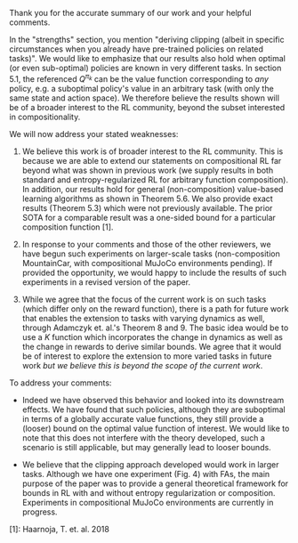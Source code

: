 
Thank you for the accurate summary of our work and your helpful comments. 

In the "strengths" section, you mention "deriving clipping (albeit in specific circumstances when you already have pre-trained policies on related tasks)". We would like to emphasize that our results also hold when optimal (or even sub-optimal) policies are known in very different tasks. In section 5.1, the referenced $Q^{\pi_k}$ can be the value function corresponding to *any* policy, e.g. a suboptimal policy's value in an arbitrary task (with only the same state and action space). We therefore believe the results shown will be of a broader interest to the RL community, beyond the subset interested in compositionality.

We will now address your stated weaknesses:

1. We believe this work is of broader interest to the RL community. This is because we are able to extend our statements on compositional RL far beyond what was shown in previous work (we supply results in both standard and entropy-regularized RL for arbitrary function composition). In addition, our results hold for general (non-composition) value-based learning algorithms as shown in Theorem 5.6. We also provide exact results (Theorem 5.3) which were not previously available. The prior SOTA for a comparable result was a one-sided bound for a particular composition function [1].


2. In response to your comments and those of the other reviewers, we have begun such experiments on larger-scale tasks (non-composition MountainCar, with compositional MuJoCo environments pending). If provided the opportunity, we would happy to include the results of such experiments in a revised version of the paper.


3. While we agree that the focus of the current work is on such tasks (which differ only on the reward function), there is a path for future work that enables the extension to tasks with varying dynamics as well, through Adamczyk et. al.'s Theorem 8 and 9. The basic idea would be to use a $K$ function which incorporates the change in dynamics as well as the change in rewards to derive similar bounds. We agree that it would be of interest to explore the extension to more varied tasks in future work *but we believe this is beyond the scope of the current work*.

To address your comments:

- Indeed we have observed this behavior and looked into its downstream effects. We have found that such policies, although they are suboptimal in terms of a globally accurate value functions, they still provide a (looser) bound on the optimal value function of interest. We would like to note that this does not interfere with the theory developed, such a scenario is still applicable, but may generally lead to looser bounds. 

- We believe that the clipping approach developed would work in larger tasks. Although we have one experiment (Fig. 4) with FAs, the main purpose of the paper was to provide a general theoretical framework for bounds in RL with and without entropy regularization or composition. Experiments in compositional MuJoCo environments are currently in progress.

[1]: Haarnoja, T. et. al. 2018
